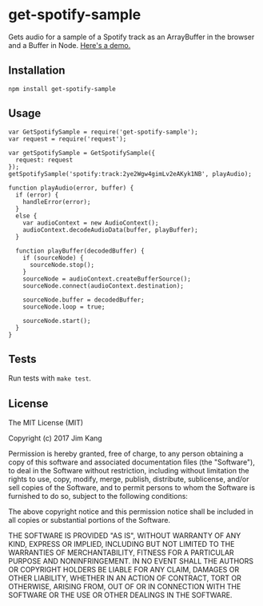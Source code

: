 get-spotify-sample
==================

Gets audio for a sample of a Spotify track as an ArrayBuffer in the browser and a Buffer in Node. [Here's a demo.](http://jimkang/get-spotify-sample/demo)

Installation
------------

    npm install get-spotify-sample

Usage
-----

    var GetSpotifySample = require('get-spotify-sample');
    var request = require('request');

    var getSpotifySample = GetSpotifySample({
      request: request
    });
    getSpotifySample('spotify:track:2ye2Wgw4gimLv2eAKyk1NB', playAudio);

    function playAudio(error, buffer) {
      if (error) {
        handleError(error);
      }
      else {
        var audioContext = new AudioContext();
        audioContext.decodeAudioData(buffer, playBuffer);
      }

      function playBuffer(decodedBuffer) {
        if (sourceNode) {
          sourceNode.stop();
        }
        sourceNode = audioContext.createBufferSource();
        sourceNode.connect(audioContext.destination);

        sourceNode.buffer = decodedBuffer;
        sourceNode.loop = true;

        sourceNode.start();
      }
    }

Tests
-----

Run tests with `make test`.

License
-------

The MIT License (MIT)

Copyright (c) 2017 Jim Kang

Permission is hereby granted, free of charge, to any person obtaining a copy
of this software and associated documentation files (the "Software"), to deal
in the Software without restriction, including without limitation the rights
to use, copy, modify, merge, publish, distribute, sublicense, and/or sell
copies of the Software, and to permit persons to whom the Software is
furnished to do so, subject to the following conditions:

The above copyright notice and this permission notice shall be included in
all copies or substantial portions of the Software.

THE SOFTWARE IS PROVIDED "AS IS", WITHOUT WARRANTY OF ANY KIND, EXPRESS OR
IMPLIED, INCLUDING BUT NOT LIMITED TO THE WARRANTIES OF MERCHANTABILITY,
FITNESS FOR A PARTICULAR PURPOSE AND NONINFRINGEMENT. IN NO EVENT SHALL THE
AUTHORS OR COPYRIGHT HOLDERS BE LIABLE FOR ANY CLAIM, DAMAGES OR OTHER
LIABILITY, WHETHER IN AN ACTION OF CONTRACT, TORT OR OTHERWISE, ARISING FROM,
OUT OF OR IN CONNECTION WITH THE SOFTWARE OR THE USE OR OTHER DEALINGS IN
THE SOFTWARE.
